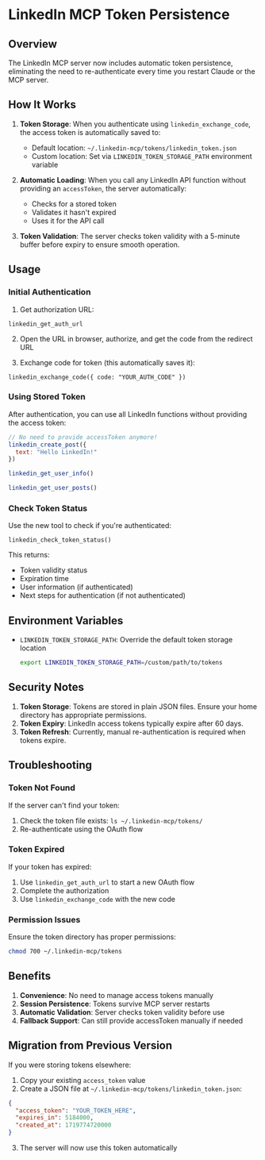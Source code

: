 # LinkedIn MCP Token Persistence

## Overview

The LinkedIn MCP server now includes automatic token persistence, eliminating the need to re-authenticate every time you restart Claude or the MCP server.

## How It Works

1. **Token Storage**: When you authenticate using `linkedin_exchange_code`, the access token is automatically saved to:
   - Default location: `~/.linkedin-mcp/tokens/linkedin_token.json`
   - Custom location: Set via `LINKEDIN_TOKEN_STORAGE_PATH` environment variable

2. **Automatic Loading**: When you call any LinkedIn API function without providing an `accessToken`, the server automatically:
   - Checks for a stored token
   - Validates it hasn't expired
   - Uses it for the API call

3. **Token Validation**: The server checks token validity with a 5-minute buffer before expiry to ensure smooth operation.

## Usage

### Initial Authentication

1. Get authorization URL:
```
linkedin_get_auth_url
```

2. Open the URL in browser, authorize, and get the code from the redirect URL

3. Exchange code for token (this automatically saves it):
```
linkedin_exchange_code({ code: "YOUR_AUTH_CODE" })
```

### Using Stored Token

After authentication, you can use all LinkedIn functions without providing the access token:

```javascript
// No need to provide accessToken anymore!
linkedin_create_post({ 
  text: "Hello LinkedIn!" 
})

linkedin_get_user_info()

linkedin_get_user_posts()
```

### Check Token Status

Use the new tool to check if you're authenticated:

```
linkedin_check_token_status()
```

This returns:
- Token validity status
- Expiration time
- User information (if authenticated)
- Next steps for authentication (if not authenticated)

## Environment Variables

- `LINKEDIN_TOKEN_STORAGE_PATH`: Override the default token storage location
  ```bash
  export LINKEDIN_TOKEN_STORAGE_PATH=/custom/path/to/tokens
  ```

## Security Notes

1. **Token Storage**: Tokens are stored in plain JSON files. Ensure your home directory has appropriate permissions.
2. **Token Expiry**: LinkedIn access tokens typically expire after 60 days.
3. **Token Refresh**: Currently, manual re-authentication is required when tokens expire.

## Troubleshooting

### Token Not Found
If the server can't find your token:
1. Check the token file exists: `ls ~/.linkedin-mcp/tokens/`
2. Re-authenticate using the OAuth flow

### Token Expired
If your token has expired:
1. Use `linkedin_get_auth_url` to start a new OAuth flow
2. Complete the authorization
3. Use `linkedin_exchange_code` with the new code

### Permission Issues
Ensure the token directory has proper permissions:
```bash
chmod 700 ~/.linkedin-mcp/tokens
```

## Benefits

1. **Convenience**: No need to manage access tokens manually
2. **Session Persistence**: Tokens survive MCP server restarts
3. **Automatic Validation**: Server checks token validity before use
4. **Fallback Support**: Can still provide accessToken manually if needed

## Migration from Previous Version

If you were storing tokens elsewhere:
1. Copy your existing `access_token` value
2. Create a JSON file at `~/.linkedin-mcp/tokens/linkedin_token.json`:
```json
{
  "access_token": "YOUR_TOKEN_HERE",
  "expires_in": 5184000,
  "created_at": 1719774720000
}
```
3. The server will now use this token automatically